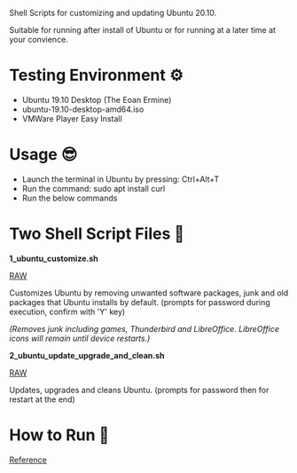 
Shell Scripts for customizing and updating Ubuntu 20.10.

Suitable for running after install of Ubuntu or for running at a later time at your convience.

# Testing Environment ⚙️
- Ubuntu 19.10 Desktop (The Eoan Ermine)
- ubuntu-19.10-desktop-amd64.iso
- VMWare Player Easy Install

# Usage 😎

- Launch the terminal in Ubuntu by pressing: Ctrl+Alt+T
- Run the command: sudo apt install curl
- Run the below commands

# Two Shell Script Files 📜

__1_ubuntu_customize.sh__

[RAW](https://raw.githubusercontent.com/hl2guide/Ubuntu-Customize-and-Update/master/1_ubuntu_customize.sh)

Customizes Ubuntu by removing unwanted software packages, junk and old packages that Ubuntu installs by default.
(prompts for password during execution, confirm with 'Y' key)

_(Removes junk including games, Thunderbird and LibreOffice. LibreOffice icons will remain until device restarts.)_

__2_ubuntu_update_upgrade_and_clean.sh__

[RAW](https://raw.githubusercontent.com/hl2guide/Ubuntu-Customize-and-Update/master/2_ubuntu_update_upgrade_and_clean.sh)

Updates, upgrades and cleans Ubuntu. (prompts for password then for restart at the end)

# How to Run 👟

[Reference](https://help.ubuntu.com/lts/serverguide/backup-shellscripts.html#backup-executing-shellscript)

